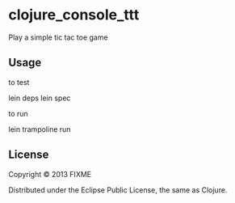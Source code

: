 # clojure_console_ttt

Play a simple tic tac toe game

## Usage

to test

lein deps
lein spec

to run

lein trampoline run

## License

Copyright © 2013 FIXME

Distributed under the Eclipse Public License, the same as Clojure.
